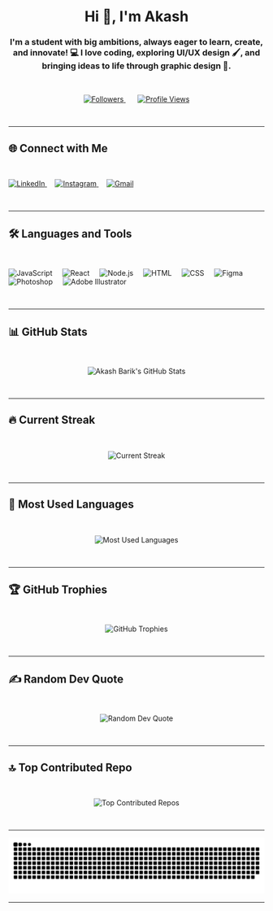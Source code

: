 <h1 align="center">Hi 👋, I'm Akash</h1>  

<h3 align="center">I'm a student with big ambitions, always eager to learn, create, and innovate! 💻 I love coding, exploring UI/UX design 🖌️, and bringing ideas to life through graphic design 🎨.</h3>  

<br>

<p align="center">
  <a href="https://github.com/akash01974?tab=followers">  
    <img src="https://img.shields.io/github/followers/akash01974?color=grey&logo=github&style=flat&labelColor=2D333B" alt="Followers" />
  </a>  
  &nbsp;&nbsp;&nbsp;&nbsp;&nbsp;
  <a href="https://github.com/akash01974">
    <img src="https://img.shields.io/badge/Profile%20Views-172-grey?style=flat&logo=github&labelColor=2D333B" alt="Profile Views" />
  </a>
</p>  

<br>

---

## 🌐 Connect with Me  

<br>

<p align="left">  
  <a href="https://www.linkedin.com/in/akash-barik-06245634a/" target="_blank">  
    <img src="https://raw.githubusercontent.com/rahuldkjain/github-profile-readme-generator/master/src/images/icons/Social/linked-in-alt.svg" alt="LinkedIn" height="30" width="40" />  
  </a>  
  &nbsp;&nbsp;&nbsp;
  <a href="https://instagram.com/akash.barik001" target="_blank">  
    <img src="https://raw.githubusercontent.com/rahuldkjain/github-profile-readme-generator/master/src/images/icons/Social/instagram.svg" alt="Instagram" height="30" width="40" />  
  </a>  
  &nbsp;&nbsp;&nbsp;
  <a href="mailto:akashbarik@example.com" target="_blank">  
    <img src="https://www.vectorlogo.zone/logos/gmail/gmail-icon.svg" alt="Gmail" height="30" width="40" />  
  </a>  
</p>  

<br>

---

## 🛠️ Languages and Tools  

<br>

<p align="left"> 
  <img src="https://skillicons.dev/icons?i=js" alt="JavaScript" height="40" />  
  &nbsp;&nbsp;&nbsp;
  <img src="https://skillicons.dev/icons?i=react" alt="React" height="40" />  
  &nbsp;&nbsp;&nbsp;
  <img src="https://skillicons.dev/icons?i=nodejs" alt="Node.js" height="40" />  
  &nbsp;&nbsp;&nbsp;
  <img src="https://skillicons.dev/icons?i=html" alt="HTML" height="40" />  
  &nbsp;&nbsp;&nbsp;
  <img src="https://skillicons.dev/icons?i=css" alt="CSS" height="40" />  
  &nbsp;&nbsp;&nbsp;
  <img src="https://skillicons.dev/icons?i=figma" alt="Figma" height="40" />  
  &nbsp;&nbsp;&nbsp;
  <img src="https://skillicons.dev/icons?i=ps" alt="Photoshop" height="40" />  
  &nbsp;&nbsp;&nbsp;
  <img src="https://skillicons.dev/icons?i=ai" alt="Adobe Illustrator" height="40" />  
</p>  

<br>

---

## 📊 GitHub Stats  

<br>

<p align="center">  
  <img src="https://github-readme-stats.vercel.app/api?username=akash01974&theme=dark&hide_border=false&include_all_commits=false&count_private=false" alt="Akash Barik's GitHub Stats" width="48%" />  
</p>  

<br>

---

## 🔥 Current Streak  

<br>

<p align="center">  
  <img src="https://nirzak-streak-stats.vercel.app/?user=akash01974&theme=dark&hide_border=false" alt="Current Streak" width="48%" />  
</p>  

<br>

---

## 🎯 Most Used Languages  

<br>

<p align="center">  
  <img src="https://github-readme-stats.vercel.app/api/top-langs/?username=akash01974&theme=dark&hide_border=false&include_all_commits=false&count_private=false&layout=compact" alt="Most Used Languages" />  
</p>  

<br>

---

## 🏆 GitHub Trophies  

<br>

<p align="center">  
  <img src="https://github-profile-trophy.vercel.app/?username=akash01974&theme=dark&no-frame=false&no-bg=true&margin-w=4" alt="GitHub Trophies" />  
</p>  

<br>

---

## ✍️ Random Dev Quote  

<br>

<p align="center">  
  <img src="https://quotes-github-readme.vercel.app/api?type=horizontal&theme=dark" alt="Random Dev Quote" />  
</p>  

<br>

---


## 🔝 Top Contributed Repo  

<br>

<p align="center">  
  <img src="https://github-contributor-stats.vercel.app/api?username=akash01974&limit=5&theme=dark&combine_all_yearly_contributions=true" alt="Top Contributed Repos" />  
</p>  

<br>

---

<p align="center">
  <img src="https://github.com/akash01974/akash01974/blob/output/github-snake-dark.svg" alt="snake gif" />
</p>

---
